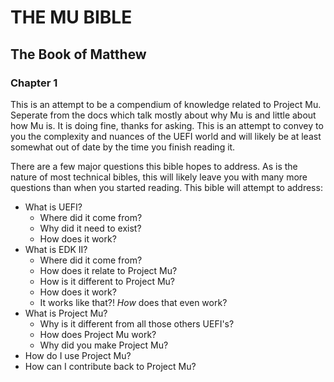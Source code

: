 # THE MU BIBLE

## The Book of Matthew

### Chapter 1
This is an attempt to be a compendium of knowledge related to Project Mu. Seperate from the docs which talk mostly about why Mu is and little about how Mu is. It is doing fine, thanks for asking. This is an attempt to convey to you the complexity and nuances of the UEFI world and will likely be at least somewhat out of date by the time you finish reading it.

There are a few major questions this bible hopes to address. As is the nature of most technical bibles, this will likely leave you with many more questions than when you started reading. This bible will attempt to address:
 + What is UEFI?
   + Where did it come from?
   + Why did it need to exist?
   + How does it work?
 + What is EDK II?
   + Where did it come from?
   + How does it relate to Project Mu?
   + How is it different to Project Mu?
   + How does it work?
   + It works like that?! *How* does that even work?
 + What is Project Mu?
   + Why is it different from all those others UEFI's?
   + How does Project Mu work?
   + Why did you make Project Mu?
 + How do I use Project Mu?
 + How can I contribute back to Project Mu?
